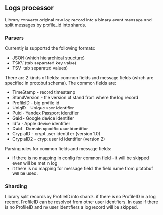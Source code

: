 ## Logs processor

Library converts original raw log record into a binary event message and split messages by profile_id into shards. 
### Parsers
Currently is supported the following formats:
* JSON (which hierarchical structure)
* TSKV (tab separated key value) 
* TSV (tab separated values)

There are 2 kinds of fields: common fields and message fields (which are specified in protobuf schema).
The common fields are:

* TimeStamp - record timestamp
* StandVersion - the version of stand from where the log record
* ProfileID - big profile id 
* UniqID - Unique user identifier
* Puid - Yandex Passport identifier
* Gaid - Google device identifier 
* Idfa - Apple device identifier
* Duid - Domain specific user identifier 
* CryptaID - crypt user identifier (version 1.0)
* CryptaID2 - crypt user id identifier (version 2)

Parsing rules for common fields and message fields:
* if there is no mapping in config for common field - it will be skipped even will be met in log
* it there is no mapping for message field, the field name from protobuf will be used.

### Sharding
Library split records by ProfileID into shards.
if there is no ProfileID in a log record, ProfileID can be resolved from other
user identifiers.
In case if there is no ProfileID and no user identifiers a log record will be skipped. 
